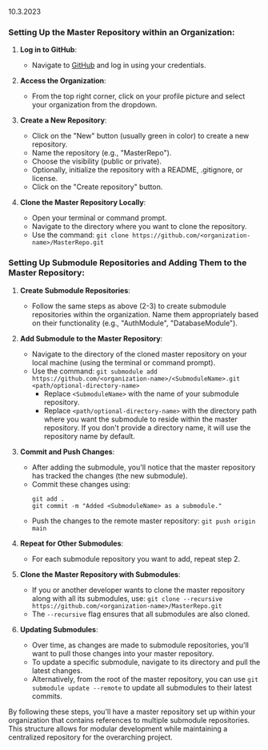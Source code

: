 10.3.2023

### **Setting Up the Master Repository within an Organization**:

1. **Log in to GitHub**:

   - Navigate to [GitHub](https://github.com/) and log in using your
     credentials.

2. **Access the Organization**:

   - From the top right corner, click on your profile picture and select your
     organization from the dropdown.

3. **Create a New Repository**:

   - Click on the "New" button (usually green in color) to create a new
     repository.
   - Name the repository (e.g., "MasterRepo").
   - Choose the visibility (public or private).
   - Optionally, initialize the repository with a README, .gitignore, or
     license.
   - Click on the "Create repository" button.

4. **Clone the Master Repository Locally**:
   - Open your terminal or command prompt.
   - Navigate to the directory where you want to clone the repository.
   - Use the command:
     `git clone https://github.com/<organization-name>/MasterRepo.git`

### **Setting Up Submodule Repositories and Adding Them to the Master Repository**:

1. **Create Submodule Repositories**:

   - Follow the same steps as above (2-3) to create submodule repositories
     within the organization. Name them appropriately based on their
     functionality (e.g., "AuthModule", "DatabaseModule").

2. **Add Submodule to the Master Repository**:

   - Navigate to the directory of the cloned master repository on your local
     machine (using the terminal or command prompt).
   - Use the command:
     `git submodule add https://github.com/<organization-name>/<SubmoduleName>.git <path/optional-directory-name>`
     - Replace `<SubmoduleName>` with the name of your submodule repository.
     - Replace `<path/optional-directory-name>` with the directory path where
       you want the submodule to reside within the master repository. If you
       don't provide a directory name, it will use the repository name by
       default.

3. **Commit and Push Changes**:

   - After adding the submodule, you'll notice that the master repository has
     tracked the changes (the new submodule).
   - Commit these changes using:
     ```
     git add .
     git commit -m "Added <SubmoduleName> as a submodule."
     ```
   - Push the changes to the remote master repository: `git push origin main`

4. **Repeat for Other Submodules**:

   - For each submodule repository you want to add, repeat step 2.

5. **Clone the Master Repository with Submodules**:

   - If you or another developer wants to clone the master repository along with
     all its submodules, use:
     `git clone --recursive https://github.com/<organization-name>/MasterRepo.git`
   - The `--recursive` flag ensures that all submodules are also cloned.

6. **Updating Submodules**:
   - Over time, as changes are made to submodule repositories, you'll want to
     pull those changes into your master repository.
   - To update a specific submodule, navigate to its directory and pull the
     latest changes.
   - Alternatively, from the root of the master repository, you can use
     `git submodule update --remote` to update all submodules to their latest
     commits.

By following these steps, you'll have a master repository set up within your
organization that contains references to multiple submodule repositories. This
structure allows for modular development while maintaining a centralized
repository for the overarching project.
